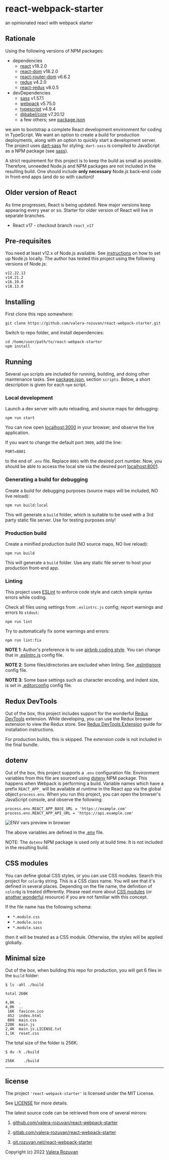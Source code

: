 # react-webpack-starter

an opinionated react with webpack starter

## Rationale

Using the following versions of NPM packages:

- dependencies
  - [react](https://www.npmjs.com/package/react) v18.2.0
  - [react-dom](https://www.npmjs.com/package/react-dom) v18.2.0
  - [react-router-dom](https://www.npmjs.com/package/react-router-dom) v6.6.2
  - [redux](https://www.npmjs.com/package/redux) v4.2.0
  - [react-redux](https://www.npmjs.com/package/react-redux) v8.0.5
- devDependencies
  - [sass](https://www.npmjs.com/package/sass) v1.57.1
  - [webpack](https://www.npmjs.com/package/webpack) v5.75.0
  - [typescript](https://www.npmjs.com/package/typescript) v4.9.4
  - [@babel/core](https://www.npmjs.com/package/@babel/core) v7.20.12
  - a few others; see [package.json](./package.json)

we aim to bootstrap a complete React development environment for coding in TypeScript. We want an option to create a build for production deployments, along with an option to quickly start a development server. The project uses [dart-sass](https://github.com/sass/dart-sass) for styling; `dart-sass` is compiled to JavaScript as a NPM package (see [sass](https://www.npmjs.com/package/sass)).

A strict requirement for this project is to keep the build as small as possible. Therefore, unneeded Node.js and NPM packages are not included in the resulting build. One should include **only necessary** Node.js back-end code in front-end apps (and do so with caution)!

## Older version of React

As time progresses, React is being updated. New major versions keep appearing every year or so. Starter for older version of React will live in separate branches.

- React v17 - checkout branch `react_v17`

## Pre-requisites

You need at least v12.x of Node.js available. See [instructions](https://nodejs.org/en/download/) on how to set up Node.js locally. The author has tested this project using the following versions of Node.js:

```shell
v12.22.12
v14.21.2
v16.19.0
v18.13.0
```

## Installing

First clone this repo somewhere:

```shell
git clone https://github.com/valera-rozuvan/react-webpack-starter.git
```

Switch to repo folder, and install dependencies:

```shell
cd /home/user/path/to/react-webpack-starter
npm install
```

## Running

Several `npm` scripts are included for running, building, and doing other maintenance tasks. See [package.json](./package.json), section `scripts`. Below, a short description is given for each `npm` script.

### Local development

Launch a dev server with auto reloading, and source maps for debugging:

```shell
npm run start
```

You can now open [localhost:3000](http://localhost:3000/) in your browser, and observe the live application.

If you want to change the default port `3000`, add the line:

```text
PORT=8001
```

to the end of `.env` file. Replace `8001` with the desired port number. Now, you should be able to access the local site via the desired port [localhost:8001](http://localhost:8001/).

### Generating a build for debugging

Create a build for debugging purposes (source maps will be included, NO live reload):

```shell
npm run build:local
```

This will generate a `build` folder, which is suitable to be used with a 3rd party static file server. Use for testing purposes only!

### Production build

Create a minified production build (NO source maps, NO live reload):

```shell
npm run build
```

This will generate a `build` folder. Use any static file server to host your production front-end app.

### Linting

This project uses [ESLint](https://eslint.org/) to enforce code style and catch simple syntax errors while coding.

Check all files using settings from `.eslintrc.js` config; report warnings and errors to `stdout`:

```shell
npm run lint
```

Try to automatically fix some warnings and errors:

```shell
npm run lint:fix
```

**NOTE 1**: Author's preference is to use [airbnb coding style](https://airbnb.io/javascript/). You can change that in [.eslintrc.js](.eslintrc.js) config file.

**NOTE 2**: Some files/directories are excluded when linting. See [.eslintignore](.eslintignore) config file.

**NOTE 3**: Some base settings such as character encoding, and indent size, is set in [.editorconfig](./.editorconfig) config file.

## Redux DevTools

Out of the box, this project includes support for the wonderful [Redux DevTools](https://github.com/reduxjs/redux-devtools) extension. While developing, you can use the Redux browser extension to view the Redux store. See [Redux DevTools Extension](https://github.com/reduxjs/redux-devtools/tree/main/extension#installation) guide for installation instructions.

For production builds, this is skipped. The extension code is not included in the final bundle.

## dotenv

Out of the box, this project supports a `.env` configuration file. Environment variables from this file are sourced using [dotenv](https://www.npmjs.com/package/dotenv) NPM package. This happens when Webpack is performing a build. Variable names which have a prefix `REACT_APP_` will be available at runtime in the React app via the global object `process.env`. When you run this project, you can open the browser's JavaScript console, and observe the following:

```text
process.env.REACT_APP_BASE_URL = 'https://example.com'
process.env.REACT_APP_API_URL = 'https://api.example.com'
```

![ENV vars preview in browser](./env_vars_preview_in_browser.png "ENV vars preview in browser")

The above variables are defined in the [.env](./.env) file.

NOTE: The `dotenv` NPM package is used only at build time. It is not included in the resulting build.

## CSS modules

You can define global CSS styles, or you can use CSS modules. Search this project for `colorBg` string. This is a CSS class name. You will see that it's defined in several places. Depending on the file name, the definition of `colorBg` is treated differently. Please read more about [CSS modules](https://css-tricks.com/css-modules-part-1-need/) (or [another wonderful](https://blog.logrocket.com/a-deep-dive-into-css-modules/) resource) if you are not familiar with this concept.

If the file name has the following schema:

- `*.module.css`
- `*.module.scss`
- `*.module.sass`

then it will be treated as a CSS module. Otherwise, the styles will be applied globally.

## Minimal size

Out of the box, when building this repo for production, you will get 6 files in the `build` folder:

```text
$ ls -ahl ./build

total 260K

4,0K  .
4,0K  ..
 16K  favicon.ico
 452  index.html
 800  main.css
220K  main.js
2,4K  main.js.LICENSE.txt
1,1K  reset.css
```

The total size of the folder is 256K:

```text
$ du -h ./build

256K	./build
```

---

## license

The project `'react-webpack-starter'` is licensed under the MIT License.

See [LICENSE](./LICENSE) for more details.

The latest source code can be retrieved from one of several mirrors:

1. [github.com/valera-rozuvan/react-webpack-starter](https://github.com/valera-rozuvan/react-webpack-starter)

2. [gitlab.com/valera-rozuvan/react-webpack-starter](https://gitlab.com/valera-rozuvan/react-webpack-starter)

3. [git.rozuvan.net/react-webpack-starter](https://git.rozuvan.net/react-webpack-starter)

Copyright (c) 2022 [Valera Rozuvan](https://valera.rozuvan.net/)
